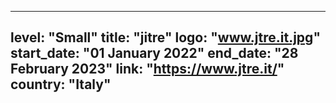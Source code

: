 
---
level: "Small"
title: "jitre"
logo: "www.jtre.it.jpg"
start_date: "01 January 2022"
end_date: "28 February 2023"
link: "https://www.jtre.it/"
country: "Italy"
---
